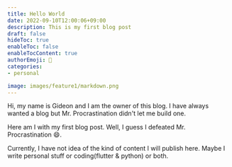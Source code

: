 ```yaml
---
title: Hello World
date: 2022-09-10T12:00:06+09:00
description: This is my first blog post
draft: false
hideToc: true
enableToc: false
enableTocContent: true
authorEmoji: 🤖
categories:
- personal

image: images/feature1/markdown.png
---
```


Hi, my name is Gideon and I am the owner of this blog. I have always wanted a blog but Mr. Procrastination didn't let me build one. 

Here am I with my first blog post. Well, I guess I defeated Mr. Procrastination 😄.

Currently, I have not idea of the kind of content I will publish here. Maybe I write personal stuff or coding(flutter & python) or both.